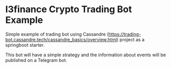 # I3finance Crypto Trading Bot Example

Simple example of trading bot using Cassandre (https://trading-bot.cassandre.tech/cassandre_basics/overview.html) project as a springboot starter.

This bot will have a simple strategy and the information about events will be published on a Telegram bot.
